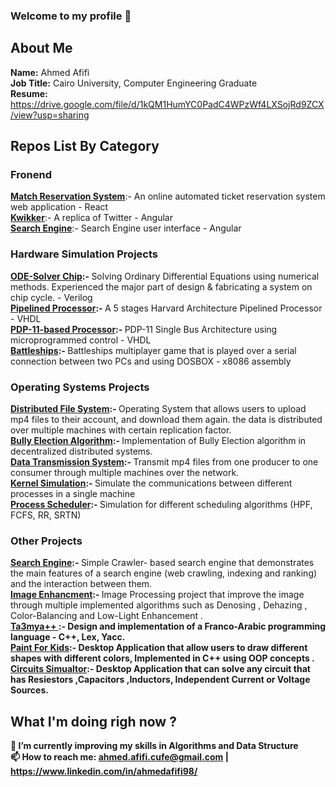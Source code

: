 
### Welcome to my profile 👋

## About Me
  <b>Name:</b> Ahmed Afifi </br>
  <b>Job Title:</b> Cairo University, Computer Engineering Graduate </br>
  <b>Resume:</b> https://drive.google.com/file/d/1kQM1HumYC0PadC4WPzWf4LXSojRd9ZCX/view?usp=sharing</br>
  
## Repos List By Category
  ### Fronend 
  <a href="https://github.com/AhmedMahmoud98/match-reservation-system"><b>Match Reservation System</b></a>:- An online automated ticket reservation system web  application - React  </br>
  <a href="https://github.com/AhmedMahmoud98/kwikker-frontend"><b>Kwikker</b></a>:-  A replica of Twitter - Angular </br>
  <a href="https://github.com/AhmedMahmoud98/search-engine-ui"><b>Search Engine</b></a>:- Search Engine user interface - Angular  </br>

  
  ### Hardware Simulation Projects
   <b><a href="https://github.com/AhmedMahmoud98/ODE-Solver">ODE-Solver Chip</a>:- </b> Solving Ordinary Differential Equations using numerical methods. Experienced the major part of design & fabricating a system on chip cycle. - Verilog </br>
  <b><a href="https://github.com/AhmedMahmoud98/Pipelined-Processor">Pipelined Processor</a>:- </b>A 5 stages Harvard Architecture Pipelined Processor - VHDL </br>
  <b><a href="https://github.com/AhmedMahmoud98/PDP-11-based-Microprocessor">PDP-11-based Processor</a>:- </b> PDP-11 Single Bus Architecture using microprogrammed control - VHDL </br>
  <b><a href="https://github.com/AhmedMahmoud98/Battleships-Game">Battleships</a>:- </b>Battleships multiplayer game that is played over a serial connection between two PCs and using DOSBOX - x8086 assembly </br>
  
  ### Operating Systems Projects 
  <b><a href="https://github.com/AhmedMahmoud98/Distributed-File-System">Distributed File System</a>:- </b> Operating System that allows users to upload mp4 files to their account, and download them again. the data is distributed over multiple machines with certain replication factor. </br>
  <b> <a href="https://github.com/AhmedMahmoud98/Distributed_Systems_Bully_Election_Algorithm">Bully Election Algorithm</a>:- </b>Implementation of Bully Election algorithm in decentralized distributed systems.</br>
    <b><a href="https://github.com/AhmedMahmoud98/Collector-Consumer-Reciever">Data Transmission System</a>:- </b>Transmit mp4 files from one producer to one consumer through multiple machines over the network. </br>
    <b><a href="https://github.com/AhmedMahmoud98/Kernel-Disk-Simulation">Kernel Simulation</a>:- </b>Simulate the communications between different processes in a single machine </br>
    <b><a href="https://github.com/AhmedMahmoud98/Process-Scheduler">Process Scheduler</a>:- </b>Simulation for different scheduling algorithms (HPF, FCFS, RR, SRTN)</br>
    
  ### Other Projects
   <b><a href="https://github.com/AhmedMahmoud98/search-engine">Search Engine</a>:- </b> Simple Crawler- based search engine that demonstrates the main features of a search engine (web crawling, indexing and ranking) and the interaction between them.  </br>
  <b> <a href="https://github.com/AhmedMahmoud98/Image-Enhancment-">Image Enhancment</a>:- </b>Image Processing project that improve the image through multiple implemented algorithms such as Denosing , Dehazing , Color-Balancing and Low-Light Enhancement .</br>
  <b> <a href="https://github.com/AhmedMahmoud98/ta3mya-plus-plus"> Ta3mya++ </a>:- Design and implementation of a Franco-Arabic programming language - C++, Lex, Yacc.</br>
    <b><a href="https://github.com/AhmedMahmoud98/Paint-For-Kids">Paint For Kids</a>:- </b>Desktop Application that allow users to draw different shapes with different colors, Implemented in C++ using OOP concepts .</br>
    <b><a href="https://github.com/AhmedMahmoud98/Circuits-Simualtor">Circuits Simualtor</a>:- </b>Desktop Application that can solve any circuit that has Resiestors ,Capacitors ,Inductors, Independent Current or Voltage Sources. </br>
  
## What I'm doing righ now ?
🤔 I’m currently improving my skills in Algorithms and Data Structure </br>
📫 How to reach me: ahmed.afifi.cufe@gmail.com | https://www.linkedin.com/in/ahmedafifi98/



